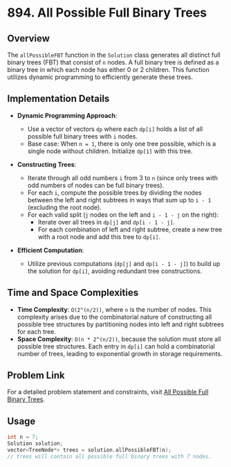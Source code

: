 # 894. All Possible Full Binary Trees

## Overview
The `allPossibleFBT` function in the `Solution` class generates all distinct full binary trees (FBT) that consist of `n` nodes. A full binary tree is defined as a binary tree in which each node has either 0 or 2 children. This function utilizes dynamic programming to efficiently generate these trees.

## Implementation Details
- **Dynamic Programming Approach**:
  - Use a vector of vectors `dp` where each `dp[i]` holds a list of all possible full binary trees with `i` nodes.
  - Base case: When `n = 1`, there is only one tree possible, which is a single node without children. Initialize `dp[1]` with this tree.
  
- **Constructing Trees**:
  - Iterate through all odd numbers `i` from 3 to `n` (since only trees with odd numbers of nodes can be full binary trees).
  - For each `i`, compute the possible trees by dividing the nodes between the left and right subtrees in ways that sum up to `i - 1` (excluding the root node).
  - For each valid split (`j` nodes on the left and `i - 1 - j` on the right):
    - Iterate over all trees in `dp[j]` and `dp[i - 1 - j]`.
    - For each combination of left and right subtree, create a new tree with a root node and add this tree to `dp[i]`.

- **Efficient Computation**:
  - Utilize previous computations (`dp[j]` and `dp[i - 1 - j]`) to build up the solution for `dp[i]`, avoiding redundant tree constructions.

## Time and Space Complexities
- **Time Complexity**: `O(2^(n/2))`, where `n` is the number of nodes. This complexity arises due to the combinatorial nature of constructing all possible tree structures by partitioning nodes into left and right subtrees for each tree.
- **Space Complexity**: `O(n * 2^(n/2))`, because the solution must store all possible tree structures. Each entry in `dp[i]` can hold a combinatorial number of trees, leading to exponential growth in storage requirements.

## Problem Link
For a detailed problem statement and constraints, visit [All Possible Full Binary Trees](https://leetcode.com/problems/all-possible-full-binary-trees/).

## Usage
```cpp
int n = 7;
Solution solution;
vector<TreeNode*> trees = solution.allPossibleFBT(n);
// trees will contain all possible full binary trees with 7 nodes.
